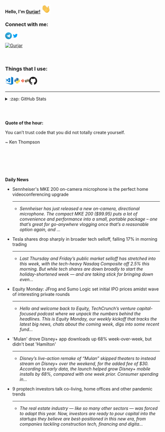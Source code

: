#### Hello, I'm [Gurjar!](https://GurjarKing.github.io) <img src="https://raw.githubusercontent.com/ABSphreak/ABSphreak/master/gifs/Hi.gif" width="30px"></h2>


### Connect with me:

[<img align="left" alt="Gurjar | Telegram" width="22px" src="https://raw.githubusercontent.com/github/explore/80688e429a7d4ef2fca1e82350fe8e3517d3494d/topics/telegram/telegram.png" />][Telegram]
[<img align="left" alt="Gurjar | Twitter" width="22px" src="https://raw.githubusercontent.com/github/explore/80688e429a7d4ef2fca1e82350fe8e3517d3494d/topics/twitter/twitter.png" />][Twitter]
<br >
<br >
<a href="https://github.com/GurjarKing"><img src="https://komarev.com/ghpvc/?username=GurjarKing" alt="Gurjar" /></a> <br />
<br />
<br />
<!-- <br >

![](https://visitor-badge.glitch.me/badge?page_id=GurjarKing)

<br /> -->

### Things that I use:

[<img align="left" alt="Visual Studio Code" width="26px" src="https://raw.githubusercontent.com/github/explore/80688e429a7d4ef2fca1e82350fe8e3517d3494d/topics/visual-studio-code/visual-studio-code.png" />][VSCode]
[<img align="left" alt="Python" width="26px" src="https://raw.githubusercontent.com/github/explore/80688e429a7d4ef2fca1e82350fe8e3517d3494d/topics/python/python.png" />][Python]
[<img align="left" alt="Git" width="26px" src="https://raw.githubusercontent.com/github/explore/80688e429a7d4ef2fca1e82350fe8e3517d3494d/topics/git/git.png" />][Git]
[<img align="left" alt="GitHub" width="26px" src="https://raw.githubusercontent.com/github/explore/78df643247d429f6cc873026c0622819ad797942/topics/github/github.png" />][Github]

<br />
<br />

---
<details>
  <summary>:zap: GitHub Stats</summary>

<img align="left" alt="Gurjar's Github Stats" src="https://github-readme-stats.vercel.app/api?username=GurjarKing&show_icons=true&hide_border=true&count_private=true&include_all_commit=true&theme=algolia" />

</details>

<!-- ### 🔔 My latest tweet
<a href="https://twitter.com/Gurjar_King43" target="_blank">
	<img src="https://github.com/GurjarKing/GurjarKing/raw/master/tweet.png" width="70%" align="center" alt="Click to view on Twitter" title="My latest tweet, as an image"/>
</a> -->
<br>

<pre>

</pre>

**Quote of the hour:**

You can’t trust code that you did not totally create yourself.

~ Ken Thompson
<pre>

</pre>
<br>
<pre>


</pre>
<strong>Daily News</strong>
  
  - Sennheiser's MKE 200 on-camera microphone is the perfect home videoconferencing upgrade
     <hr/>
     
      - *Sennheiser has just released a new on-camera, directional microphone. The compact MKE 200 ($99.95) puts a lot of convenience and performance into a small, portable package – one that’s great for go-anywhere vlogging once that’s a reasonable option again, and …*
     
  - Tesla shares drop sharply in broader tech selloff, falling 17% in morning trading
      <hr/>
      
      - *Last Thursday and Friday’s public market selloff has stretched into this week, with the tech-heavy Nasdaq Composite off 2.5% this morning. But while tech shares are down broadly to start the holiday-shortened week — and are taking stick for bringing down even…*
      
  - Equity Monday: JFrog and Sumo Logic set initial IPO prices amidst wave of interesting private rounds
      <hr/>
      
      - *Hello and welcome back to Equity, TechCrunch’s venture capital-focused podcast where we unpack the numbers behind the headlines. This is Equity Monday, our weekly kickoff that tracks the latest big news, chats about the coming week, digs into some recent fund…*
      
  - 'Mulan' drove Disney+ app downloads up 68% week-over-week, but didn't beat 'Hamilton'
      <hr/>
      
      - *Disney’s live-action remake of “Mulan” skipped theaters to instead stream on Disney+ over the weekend, for the added fee of $30. According to early data, the launch helped grow Disney+ mobile installs by 68%, compared with one week prior. Consumer spending in…*
       
  - 9 proptech investors talk co-living, home offices and other pandemic trends
      <hr/>
       
       - *The real estate industry — like so many other sectors — was forced to adapt this year. Now, investors are ready to pour capital into the startups they believe are best-positioned in this new era, from companies tackling construction tech, financing and digita…*
      

<br />

[VSCode]: https://code.visualstudio.com/
[Python]: https://www.python.org/
[Git]: https://git-scm.com/
[Github]: https://github.com/
[Telegram]: https://t.me/Gurjar_King/
[Twitter]: https://twitter.com/Gurjar_King43/
